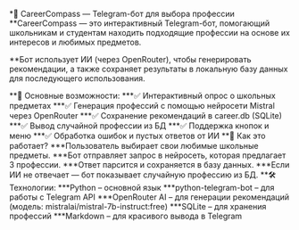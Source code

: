 *🚀 CareerCompass — Telegram-бот для выбора профессии
**CareerCompass — это интерактивный Telegram-бот, помогающий школьникам и студентам находить подходящие профессии на основе их интересов и любимых предметов.

**Бот использует ИИ (через OpenRouter), чтобы генерировать рекомендации, а также сохраняет результаты в локальную базу данных для последующего использования.

**📌 Основные возможности:
***✅ Интерактивный опрос о школьных предметах
***✅ Генерация профессий с помощью нейросети Mistral через OpenRouter
***✅ Сохранение рекомендаций в career.db (SQLite)
***✅ Вывод случайной профессии из БД
***✅ Поддержка кнопок и меню
***✅ Обработка ошибок и пустых ответов от ИИ
**🧠 Как это работает?
***Пользователь выбирает свои любимые школьные предметы.
***Бот отправляет запрос в нейросеть, которая предлагает 3 профессии.
***Ответ парсится и сохраняется в базу данных.
***Если ИИ не отвечает — бот показывает случайную профессию из БД.
**🛠 Технологии:
***Python – основной язык
***python-telegram-bot – для работы с Telegram API
***OpenRouter AI – для генерации рекомендаций (модель: mistralai/mistral-7b-instruct:free)
***SQLite – для хранения профессий
***Markdown – для красивого вывода в Telegram
